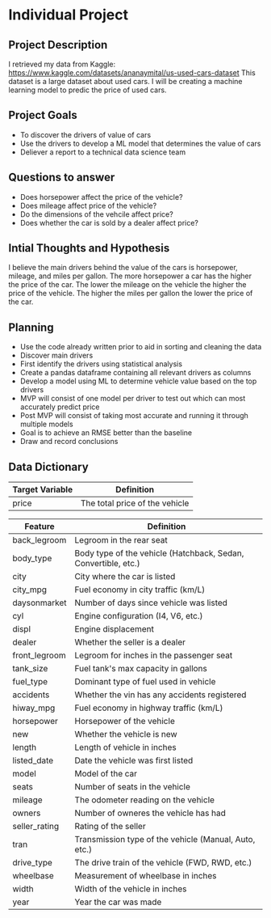 # Individual Project

## Project Description
I retrieved my data from Kaggle: https://www.kaggle.com/datasets/ananaymital/us-used-cars-dataset 
This dataset is a large dataset about used cars. I will be creating a machine learning model to predic the price of used cars.

## Project Goals
- To discover the drivers of value of cars
- Use the drivers to develop a ML model that determines the value of cars
- Deliever a report to a technical data science team

## Questions to answer
- Does horsepower affect the price of the vehicle?
- Does mileage affect price of the vehicle?
- Do the dimensions of the vehcile affect price?
- Does whether the car is sold by a dealer affect price?

## Intial Thoughts and Hypothesis
I believe the main drivers behind the value of the cars is horsepower, mileage, and miles per gallon. The more horsepower a car has the higher the price of the car. The lower the mileage on the vehicle the higher the price of the vehicle. The higher the miles per gallon the lower the price of the car.

## Planning
- Use the code already written prior to aid in sorting and cleaning the data
- Discover main drivers
 - First identify the drivers using statistical analysis
 - Create a pandas dataframe containing all relevant drivers as columns
- Develop a model using ML to determine vehicle value based on the top drivers
 - MVP will consist of one model per driver to test out which can most accurately predict price
 - Post MVP will consist of taking most accurate and running it through multiple models
 - Goal is to achieve an RMSE better than the baseline
- Draw and record conclusions

## Data Dictionary

| Target Variable | Definition|
|-----------------|-----------|
| price | The total price of the vehicle |

| Feature  | Definition |
|----------|------------|
| back_legroom |  Legroom in the rear seat |
| body_type | Body type of the vehicle (Hatchback, Sedan, Convertible, etc.) |
| city | City where the car is listed |
| city_mpg | Fuel economy in city traffic (km/L) |
| daysonmarket | Number of days since vehicle was listed |
| cyl | Engine configuration (I4, V6, etc.) |
| displ | Engine displacement |
| dealer | Whether the seller is a dealer |
| front_legroom | Legroom for inches in the passenger seat |
| tank_size | Fuel tank's max capacity in gallons |
| fuel_type | Dominant type of fuel used in vehicle |
| accidents | Whether the vin has any accidents registered |
| hiway_mpg | Fuel economy in highway traffic (km/L) |
| horsepower | Horsepower of the vehicle |
| new | Whether the vehicle is new |
| length | Length of vehicle in inches |
| listed_date | Date the vehicle was first listed |
| model | Model of the car |
| seats | Number of seats in the vehicle |
| mileage | The odometer reading on the vehicle |
| owners | Number of owneres the vehicle has had |
| seller_rating | Rating of the seller |
| tran | Transmission type of the vehicle (Manual, Auto, etc.) |
| drive_type | The drive train of the vehicle (FWD, RWD, etc.) |
| wheelbase | Measurement of wheelbase in inches |
| width | Width of the vehicle in inches |
| year | Year the car was made |
